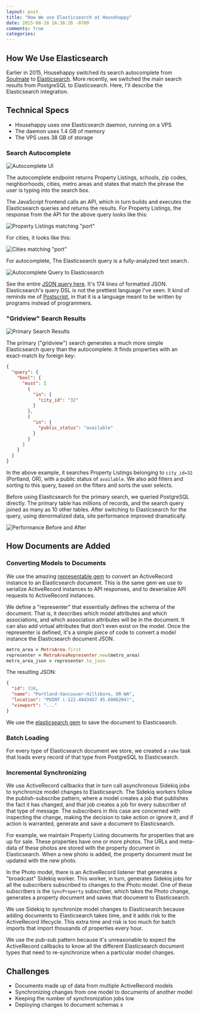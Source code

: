 ```yaml
---
layout: post
title: "How We use Elasticsearch at Househappy"
date: 2015-08-18 16:36:26 -0700
comments: true
categories:
---
```

## How We Use Elasticsearch

Earlier in 2015, Househappy switched its search autocomplete from
[Soulmate](https://github.com/seatgeek/soulmate) to
[Elasticsearch](https://www.elastic.co/products/elasticsearch).
More recently, we switched the main search results from PostgreSQL to
Elasticsearch. Here, I'll describe the Elasticsearch integration.

## Technical Specs

* Househappy uses one Elasticsearch daemon, running on a VPS
* The daemon uses 1.4 GB of memory
* The VPS uses 38 GB of storage

### Search Autocomplete

![Autocomplete UI](http://cl.ly/image/45331v01272P/portland-autocomplete-ui.jpg)

The autocomplete endpoint returns Property Listings, schools, zip codes, neighborhoods, cities, metro areas and states that match the
phrase the user is typing into the search box.

The JavaScript frontend calls an API, which in turn builds and executes the Elasticsearch queries and returns the results. For Property Listings,
the response from the API for the above query looks like this:

![Property Listings matching "port"](http://cl.ly/image/1C0m312t0u3d/download/autocomplete-listings-endpoint.jpg)

For cities, it looks like this:

![Cities matching "port"](http://cl.ly/image/0w1u2j3g0y3x/cities-autocomplete-ui.jpg)

For autocomplete, The Elasticsearch query is a fully-analyzed text search.

![Autocomplete Query to Elasticsearch](http://cl.ly/image/0T1K1n0R3j3W/autocomplete_es_query.jpg)

See the entire [JSON query here](https://gist.github.com/moxley/d8935387133476db0ba0).
It's 174 lines of formatted JSON. Elasticsearch's query DSL is not the
prettiest language I've seen. It kind of reminds me of [Postscript](https://en.wikipedia.org/wiki/PostScript), in that it is a language
meant to be written by programs instead of programmers.

### "Gridview" Search Results

![Primary Search Results](http://cl.ly/image/1M2M1a2s3Y1L/search-results.jpg)

The primary ("gridview") search generates a much more simple Elasticsearch
query than the autocomplete. It finds properties with an exact-match by foreign key:

```json
{
  "query": {
    "bool": {
      "must": [
        {
          "in": {
            "city_id": "32"
          }
        },
        {
          "in": {
            "public_status": "available"
          }
        }
      ]
    }
  }
}
```

In the above example, it searches Property Listings belonging to `city_id=32` (Portland, OR),
with a public status of `available`. We also add filters and sorting to this
query, based on the filters and sorts the user selects.

Before using Elasticsearch for the primary search, we queried PostgreSQL
directly. The primary table has millions of records, and the search query joined as
many as 10 other tables. After switching to Elasticsearch for the query, using
denormalized data, site performance improved dramatically.

![Performance Before and After](https://pbs.twimg.com/media/CMDxrGWVEAA4k7a.jpg:large)

## How Documents are Added

### Converting Models to Documents

We use the amazing
[representable gem](https://github.com/apotonick/representable) to
convert an ActiveRecord instance to an Elasticsearch document. This is the
same gem we use to serialize ActiveRecord instances to API responses, and to
deserialize API requests to ActiveRecord instances.

We define a "representer" that essentially defines the schema of the
document. That is, it describes which model attributes and which associations,
and which association attributes will be in the document. It can also add
virtual attributes that don't even exist on the model.
Once the representer is defined, it's a simple piece of code to convert a model
instance the Elasticsearch document JSON.

```ruby
metro_area = MetroArea.first
representer = MetroAreaRepresenter.new(metro_area)
metro_area_json = representer.to_json
```

The resulting JSON:

```json
{
  "id": 338,
  "name": "Portland-Vancouver-Hillsboro, OR-WA",
  "location": "POINT (-122.4843457 45.6006204)",
  "viewport": "..."
}
```

We use the [elasticsearch gem](https://github.com/elastic/elasticsearch-ruby)
to save the document to Elasticsearch.

### Batch Loading

For every type of Elasticsearch document we store, we created a `rake` task
that loads every record of that type from PostgreSQL to
Elasticsearch.

### Incremental Synchronizing

We use ActiveRecord callbacks that in turn call asynchronous Sidekiq jobs to
synchronize model changes to Elasticsearch. The Sidekiq workers follow the
publish-subscribe pattern, where a model creates a job that publishes the fact it has changed, and that job creates a job for every subscriber of that type of
message. The subscribers in this case are concerned with inspecting the change,
making the decision to take action or ignore it, and if action is warranted,
generate and save a document to Elasticsearch.

For example, we maintain Property Listing documents for properties that are up for sale. These properties have one or more photos. The URLs
and meta-data of these photos are stored with the property document in
Elasticsearch. When a new photo is added, the property document must be updated
with the new photo.

In the Photo model, there is an ActiveRecord listener that generates a
"broadcast" Sidekiq worker. This worker, in turn, generates Sidekiq jobs
for all the subscribers subscribed to changes to the Photo model. One of these
subscribers is the `SyncProperty` subscriber, which takes the Photo change,
generates a property document and saves that document to Elasticsearch.

We use Sidekiq to synchronize model changes to Elasticsearch because adding
documents to Elasticsearch takes time, and it adds risk to the ActiveRecord
lifecycle. This extra time and risk is too much for batch imports that import
thousands of properties every hour.

We use the pub-sub pattern because it's unreasonable to expect the ActiveRecord
callbacks to know all the different Elasticsearch document types that need to
re-synchronize when a particular model changes.

## Challenges

* Documents made up of data from multiple ActiveRecord models
* Synchronizing changes from one model to documents of another model
* Keeping the number of synchronization jobs low
* Deploying changes to document schemas
x
